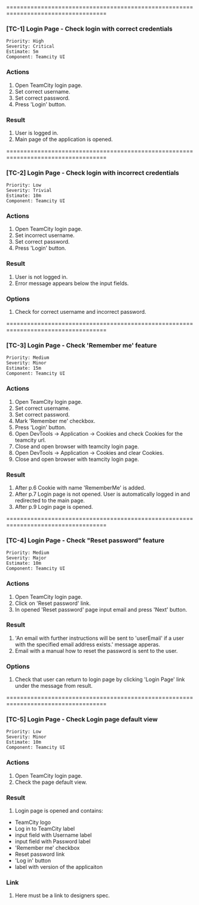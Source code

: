 ===================================================================================

### [TC-1] Login Page - Check login with correct credentials
    
    Priority: High
    Severity: Critical
    Estimate: 5m
    Component: Teamcity UI

### Actions
1. Open TeamCity login page.
2. Set correct username.
3. Set correct password.
4. Press 'Login' button.

### Result 
1. User is logged in.
2. Main page of the application is opened.

===================================================================================
### [TC-2] Login Page - Check login with incorrect credentials

    Priority: Low
    Severity: Trivial
    Estimate: 10m
    Component: Teamcity UI

### Actions
1. Open TeamCity login page.
2. Set incorrect username.
3. Set correct password.
4. Press 'Login' button.

### Result
1. User is not logged in.
2. Error message appears below the input fields.

### Options
1. Check for correct username and incorrect password.

===================================================================================
### [TC-3] Login Page - Check 'Remember me' feature

    Priority: Medium
    Severity: Minor
    Estimate: 15m
    Component: Teamcity UI

### Actions
1. Open TeamCity login page.
2. Set correct username.
3. Set correct password.
4. Mark 'Remember me' checkbox.
5. Press 'Login' button.
6. Open DevTools -> Application -> Cookies and check Cookies for the teamcity url. 
7. Close and open browser with teamcity login page.
8. Open DevTools -> Application -> Cookies and clear Cookies.
9. Close and open browser with teamcity login page.

### Result
1. After p.6 Cookie with name 'RememberMe' is added.  
2. After p.7 Login page is not opened. User is automatically logged in and redirected to the main page.
3. After p.9 Login page is opened.

===================================================================================
### [TC-4] Login Page - Check "Reset password" feature

    Priority: Medium
    Severity: Major
    Estimate: 10m
    Component: Teamcity UI

### Actions
1. Open TeamCity login page.
2. Click on 'Reset password' link.
3. In opened 'Reset password' page input email and press 'Next' button.

### Result
1. 'An email with further instructions will be sent to 'userEmail' if a user with the specified email address exists.' message apperas.
2. Email with a manual how to reset the password is sent to the user.

### Options
1. Check that user can return to login page by clicking 'Login Page' link under the message from result.

===================================================================================
### [TC-5] Login Page - Check Login page default view

    Priority: Low
    Severity: Minor
    Estimate: 10m
    Component: Teamcity UI

### Actions
1. Open TeamCity login page.
2. Check the page default view.


### Result
1. Login page is opened and contains:
- TeamCity logo
- Log in to TeamCity label
- input field with Username label
- input field with Password label
- 'Remember me' checkbox
- Reset password link
- 'Log in' button
- label with version of the applicaiton


### Link
1. Here must be a link to designers spec.





